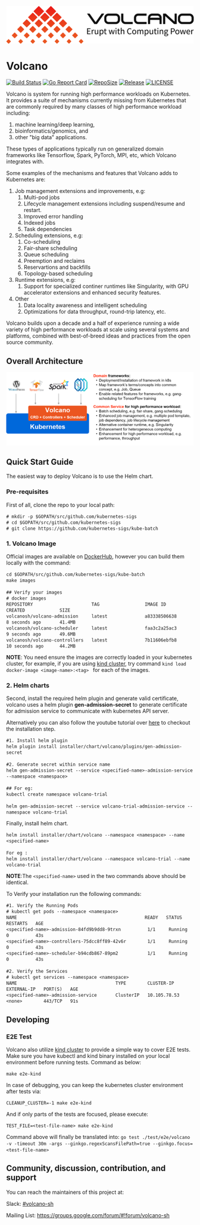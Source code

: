 ![volcano-logo](../images/volcano-logo.png)


# Volcano

[![Build Status](https://travis-ci.org/kubernetes-sigs/kube-batch.svg?branch=master)](https://travis-ci.org/kubernetes-sigs/kube-batch)
[![Go Report Card](https://goreportcard.com/badge/github.com/kubernetes-sigs/kube-batch)](https://goreportcard.com/report/github.com/kubernetes-sigs/kube-batch)
[![RepoSize](https://img.shields.io/github/repo-size/kubernetes-sigs/kube-batch.svg)](https://github.com/kubernetes-sigs/kube-batch)
[![Release](https://img.shields.io/github/release/kubernetes-sigs/kube-batch.svg)](https://github.com/kubernetes-sigs/kube-batch/releases)
[![LICENSE](https://img.shields.io/github/license/kubernetes-sigs/kube-batch.svg)](https://github.com/kubernetes-sigs/kube-batch/blob/master/LICENSE)

Volcano is system for running high performance workloads on
Kubernetes.  It provides a suite of mechanisms currently missing from
Kubernetes that are commonly required by many classes of high
performance workload including:

1. machine learning/deep learning,
2. bioinformatics/genomics, and 
3. other "big data" applications.

These types of applications typically run on generalized domain
frameworks like Tensorflow, Spark, PyTorch, MPI, etc, which Volcano integrates with.

Some examples of the mechanisms and features that Volcano adds to Kubernetes are:

1. Job management extensions and improvements, e.g:
    1. Multi-pod jobs
	2. Lifecycle management extensions including suspend/resume and
       restart.
	3. Improved error handling
	4. Indexed jobs
	5. Task dependencies
2. Scheduling extensions, e.g:
    1. Co-scheduling
	2. Fair-share scheduling
	3. Queue scheduling
	4. Preemption and reclaims
	5. Reservartions and backfills
	6. Topology-based scheduling
3. Runtime extensions, e.g:
    1. Support for specialized continer runtimes like Singularity,
       with GPU accelerator extensions and enhanced security features.
4. Other
    1. Data locality awareness and intelligent scheduling
	2. Optimizations for data throughput, round-trip latency, etc.
	

Volcano builds upon a decade and a half of experience running a wide
variety of high performance workloads at scale using several systems
and platforms, combined with best-of-breed ideas and practices from
the open source community.

## Overall Architecture

![volcano](../images/volcano-intro.png)

## Quick Start Guide

The easiest way to deploy Volcano is to use the Helm chart.

### Pre-requisites

First of all, clone the repo to your local path:

```
# mkdir -p $GOPATH/src/github.com/kubernetes-sigs
# cd $GOPATH/src/github.com/kubernetes-sigs
# git clone https://github.com/kubernetes-sigs/kube-batch
```

### 1. Volcano Image

Official images are available on [DockerHub](https://hub.docker.com/u/kubesigs), however you can
build them locally with the command:

```
cd $GOPATH/src/github.com/kubernetes-sigs/kube-batch
make images

## Verify your images
# docker images
REPOSITORY                      TAG                 IMAGE ID            CREATED             SIZE
volcanosh/volcano-admission     latest              a83338506638        8 seconds ago       41.4MB
volcanosh/volcano-scheduler     latest              faa3c2a25ac3        9 seconds ago       49.6MB
volcanosh/volcano-controllers   latest              7b11606ebfb8        10 seconds ago      44.2MB

``` 

**NOTE**: You need ensure the images are correctly loaded in your kubernetes cluster, for
example, if you are using [kind cluster](https://github.com/kubernetes-sigs/kind), 
try command ```kind load docker-image <image-name>:<tag> ``` for each of the images.

### 2. Helm charts
Second, install the required helm plugin and generate valid
certificate, volcano uses a helm plugin **gen-admission-secret** to
generate certificate for admission service to communicate with
kubernetes API server.

Alternatively you can also follow the youtube tutorial over [here](https://www.youtube.com/watch?v=hsXXmWSUtyo) to checkout the installation step.

```
#1. Install helm plugin
helm plugin install installer/chart/volcano/plugins/gen-admission-secret

#2. Generate secret within service name
helm gen-admission-secret --service <specified-name>-admission-service --namespace <namespace>

## For eg: 
kubectl create namespace volcano-trial

helm gen-admission-secret --service volcano-trial-admission-service --namespace volcano-trial

```

Finally, install helm chart.

```
helm install installer/chart/volcano --namespace <namespace> --name <specified-name>

For eg :
helm install installer/chart/volcano --namespace volcano-trial --name volcano-trial

```

**NOTE**:The ```<specified-name>``` used in the two commands above should be identical.


To Verify your installation run the following commands:

```
#1. Verify the Running Pods
# kubectl get pods --namespace <namespace> 
NAME                                                READY   STATUS    RESTARTS   AGE
<specified-name>-admission-84fd9b9dd8-9trxn          1/1     Running   0          43s
<specified-name>-controllers-75dcc8ff89-42v6r        1/1     Running   0          43s
<specified-name>-scheduler-b94cdb867-89pm2           1/1     Running   0          43s

#2. Verify the Services
# kubectl get services --namespace <namespace> 
NAME                                     TYPE        CLUSTER-IP     EXTERNAL-IP   PORT(S)   AGE
<specified-name>-admission-service       ClusterIP   10.105.78.53   <none>        443/TCP   91s

```

## Developing

### E2E Test
Volcano also utilize [kind cluster](https://github.com/kubernetes-sigs/kind) to provide a simple way to
cover E2E tests. Make sure you have kubectl and kind binary installed on your local environment
before running tests. Command as below:
```
make e2e-kind
```
In case of debugging, you can keep the kubernetes cluster environment after tests via:
```
CLEANUP_CLUSTER=-1 make e2e-kind
```
And if only parts of the tests are focused, please execute:
```
TEST_FILE=<test-file-name> make e2e-kind
```
Command above will finally be translated
into: ``go test ./test/e2e/volcano -v -timeout 30m -args --ginkgo.regexScansFilePath=true --ginkgo.focus=<test-file-name>``


## Community, discussion, contribution, and support

You can reach the maintainers of this project at:

Slack: [#volcano-sh](http://t.cn/Efa7LKx)

Mailing List: https://groups.google.com/forum/#!forum/volcano-sh
